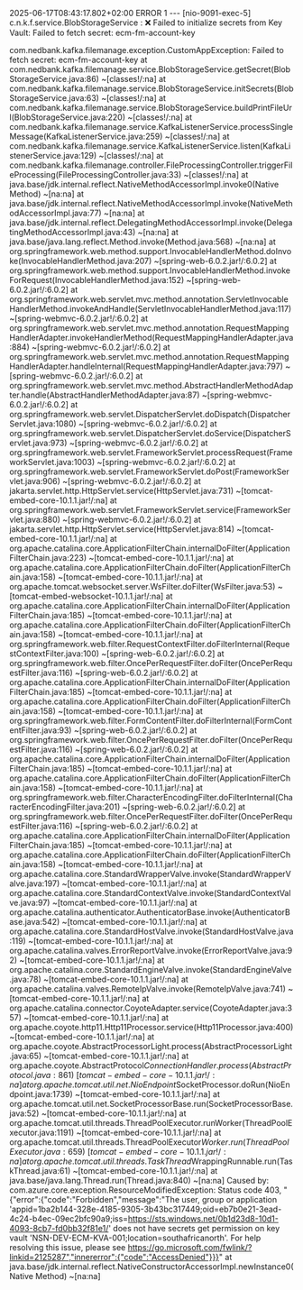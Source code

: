 2025-06-17T08:43:17.802+02:00 ERROR 1 --- [nio-9091-exec-5] c.n.k.f.service.BlobStorageService       : ❌ Failed to initialize secrets from Key Vault: Failed to fetch secret: ecm-fm-account-key

com.nedbank.kafka.filemanage.exception.CustomAppException: Failed to fetch secret: ecm-fm-account-key
	at com.nedbank.kafka.filemanage.service.BlobStorageService.getSecret(BlobStorageService.java:86) ~[classes!/:na]
	at com.nedbank.kafka.filemanage.service.BlobStorageService.initSecrets(BlobStorageService.java:63) ~[classes!/:na]
	at com.nedbank.kafka.filemanage.service.BlobStorageService.buildPrintFileUrl(BlobStorageService.java:220) ~[classes!/:na]
	at com.nedbank.kafka.filemanage.service.KafkaListenerService.processSingleMessage(KafkaListenerService.java:259) ~[classes!/:na]
	at com.nedbank.kafka.filemanage.service.KafkaListenerService.listen(KafkaListenerService.java:129) ~[classes!/:na]
	at com.nedbank.kafka.filemanage.controller.FileProcessingController.triggerFileProcessing(FileProcessingController.java:33) ~[classes!/:na]
	at java.base/jdk.internal.reflect.NativeMethodAccessorImpl.invoke0(Native Method) ~[na:na]
	at java.base/jdk.internal.reflect.NativeMethodAccessorImpl.invoke(NativeMethodAccessorImpl.java:77) ~[na:na]
	at java.base/jdk.internal.reflect.DelegatingMethodAccessorImpl.invoke(DelegatingMethodAccessorImpl.java:43) ~[na:na]
	at java.base/java.lang.reflect.Method.invoke(Method.java:568) ~[na:na]
	at org.springframework.web.method.support.InvocableHandlerMethod.doInvoke(InvocableHandlerMethod.java:207) ~[spring-web-6.0.2.jar!/:6.0.2]
	at org.springframework.web.method.support.InvocableHandlerMethod.invokeForRequest(InvocableHandlerMethod.java:152) ~[spring-web-6.0.2.jar!/:6.0.2]
	at org.springframework.web.servlet.mvc.method.annotation.ServletInvocableHandlerMethod.invokeAndHandle(ServletInvocableHandlerMethod.java:117) ~[spring-webmvc-6.0.2.jar!/:6.0.2]
	at org.springframework.web.servlet.mvc.method.annotation.RequestMappingHandlerAdapter.invokeHandlerMethod(RequestMappingHandlerAdapter.java:884) ~[spring-webmvc-6.0.2.jar!/:6.0.2]
	at org.springframework.web.servlet.mvc.method.annotation.RequestMappingHandlerAdapter.handleInternal(RequestMappingHandlerAdapter.java:797) ~[spring-webmvc-6.0.2.jar!/:6.0.2]
	at org.springframework.web.servlet.mvc.method.AbstractHandlerMethodAdapter.handle(AbstractHandlerMethodAdapter.java:87) ~[spring-webmvc-6.0.2.jar!/:6.0.2]
	at org.springframework.web.servlet.DispatcherServlet.doDispatch(DispatcherServlet.java:1080) ~[spring-webmvc-6.0.2.jar!/:6.0.2]
	at org.springframework.web.servlet.DispatcherServlet.doService(DispatcherServlet.java:973) ~[spring-webmvc-6.0.2.jar!/:6.0.2]
	at org.springframework.web.servlet.FrameworkServlet.processRequest(FrameworkServlet.java:1003) ~[spring-webmvc-6.0.2.jar!/:6.0.2]
	at org.springframework.web.servlet.FrameworkServlet.doPost(FrameworkServlet.java:906) ~[spring-webmvc-6.0.2.jar!/:6.0.2]
	at jakarta.servlet.http.HttpServlet.service(HttpServlet.java:731) ~[tomcat-embed-core-10.1.1.jar!/:na]
	at org.springframework.web.servlet.FrameworkServlet.service(FrameworkServlet.java:880) ~[spring-webmvc-6.0.2.jar!/:6.0.2]
	at jakarta.servlet.http.HttpServlet.service(HttpServlet.java:814) ~[tomcat-embed-core-10.1.1.jar!/:na]
	at org.apache.catalina.core.ApplicationFilterChain.internalDoFilter(ApplicationFilterChain.java:223) ~[tomcat-embed-core-10.1.1.jar!/:na]
	at org.apache.catalina.core.ApplicationFilterChain.doFilter(ApplicationFilterChain.java:158) ~[tomcat-embed-core-10.1.1.jar!/:na]
	at org.apache.tomcat.websocket.server.WsFilter.doFilter(WsFilter.java:53) ~[tomcat-embed-websocket-10.1.1.jar!/:na]
	at org.apache.catalina.core.ApplicationFilterChain.internalDoFilter(ApplicationFilterChain.java:185) ~[tomcat-embed-core-10.1.1.jar!/:na]
	at org.apache.catalina.core.ApplicationFilterChain.doFilter(ApplicationFilterChain.java:158) ~[tomcat-embed-core-10.1.1.jar!/:na]
	at org.springframework.web.filter.RequestContextFilter.doFilterInternal(RequestContextFilter.java:100) ~[spring-web-6.0.2.jar!/:6.0.2]
	at org.springframework.web.filter.OncePerRequestFilter.doFilter(OncePerRequestFilter.java:116) ~[spring-web-6.0.2.jar!/:6.0.2]
	at org.apache.catalina.core.ApplicationFilterChain.internalDoFilter(ApplicationFilterChain.java:185) ~[tomcat-embed-core-10.1.1.jar!/:na]
	at org.apache.catalina.core.ApplicationFilterChain.doFilter(ApplicationFilterChain.java:158) ~[tomcat-embed-core-10.1.1.jar!/:na]
	at org.springframework.web.filter.FormContentFilter.doFilterInternal(FormContentFilter.java:93) ~[spring-web-6.0.2.jar!/:6.0.2]
	at org.springframework.web.filter.OncePerRequestFilter.doFilter(OncePerRequestFilter.java:116) ~[spring-web-6.0.2.jar!/:6.0.2]
	at org.apache.catalina.core.ApplicationFilterChain.internalDoFilter(ApplicationFilterChain.java:185) ~[tomcat-embed-core-10.1.1.jar!/:na]
	at org.apache.catalina.core.ApplicationFilterChain.doFilter(ApplicationFilterChain.java:158) ~[tomcat-embed-core-10.1.1.jar!/:na]
	at org.springframework.web.filter.CharacterEncodingFilter.doFilterInternal(CharacterEncodingFilter.java:201) ~[spring-web-6.0.2.jar!/:6.0.2]
	at org.springframework.web.filter.OncePerRequestFilter.doFilter(OncePerRequestFilter.java:116) ~[spring-web-6.0.2.jar!/:6.0.2]
	at org.apache.catalina.core.ApplicationFilterChain.internalDoFilter(ApplicationFilterChain.java:185) ~[tomcat-embed-core-10.1.1.jar!/:na]
	at org.apache.catalina.core.ApplicationFilterChain.doFilter(ApplicationFilterChain.java:158) ~[tomcat-embed-core-10.1.1.jar!/:na]
	at org.apache.catalina.core.StandardWrapperValve.invoke(StandardWrapperValve.java:197) ~[tomcat-embed-core-10.1.1.jar!/:na]
	at org.apache.catalina.core.StandardContextValve.invoke(StandardContextValve.java:97) ~[tomcat-embed-core-10.1.1.jar!/:na]
	at org.apache.catalina.authenticator.AuthenticatorBase.invoke(AuthenticatorBase.java:542) ~[tomcat-embed-core-10.1.1.jar!/:na]
	at org.apache.catalina.core.StandardHostValve.invoke(StandardHostValve.java:119) ~[tomcat-embed-core-10.1.1.jar!/:na]
	at org.apache.catalina.valves.ErrorReportValve.invoke(ErrorReportValve.java:92) ~[tomcat-embed-core-10.1.1.jar!/:na]
	at org.apache.catalina.core.StandardEngineValve.invoke(StandardEngineValve.java:78) ~[tomcat-embed-core-10.1.1.jar!/:na]
	at org.apache.catalina.valves.RemoteIpValve.invoke(RemoteIpValve.java:741) ~[tomcat-embed-core-10.1.1.jar!/:na]
	at org.apache.catalina.connector.CoyoteAdapter.service(CoyoteAdapter.java:357) ~[tomcat-embed-core-10.1.1.jar!/:na]
	at org.apache.coyote.http11.Http11Processor.service(Http11Processor.java:400) ~[tomcat-embed-core-10.1.1.jar!/:na]
	at org.apache.coyote.AbstractProcessorLight.process(AbstractProcessorLight.java:65) ~[tomcat-embed-core-10.1.1.jar!/:na]
	at org.apache.coyote.AbstractProtocol$ConnectionHandler.process(AbstractProtocol.java:861) ~[tomcat-embed-core-10.1.1.jar!/:na]
	at org.apache.tomcat.util.net.NioEndpoint$SocketProcessor.doRun(NioEndpoint.java:1739) ~[tomcat-embed-core-10.1.1.jar!/:na]
	at org.apache.tomcat.util.net.SocketProcessorBase.run(SocketProcessorBase.java:52) ~[tomcat-embed-core-10.1.1.jar!/:na]
	at org.apache.tomcat.util.threads.ThreadPoolExecutor.runWorker(ThreadPoolExecutor.java:1191) ~[tomcat-embed-core-10.1.1.jar!/:na]
	at org.apache.tomcat.util.threads.ThreadPoolExecutor$Worker.run(ThreadPoolExecutor.java:659) ~[tomcat-embed-core-10.1.1.jar!/:na]
	at org.apache.tomcat.util.threads.TaskThread$WrappingRunnable.run(TaskThread.java:61) ~[tomcat-embed-core-10.1.1.jar!/:na]
	at java.base/java.lang.Thread.run(Thread.java:840) ~[na:na]
Caused by: com.azure.core.exception.ResourceModifiedException: Status code 403, "{"error":{"code":"Forbidden","message":"The user, group or application 'appid=1ba2b144-328e-4185-9305-3b43bc317449;oid=eb7b0e21-3ead-4c24-b4ec-09ec2bfc90a9;iss=https://sts.windows.net/0b1d23d8-10d1-4093-8cb7-fd0bb32f81e1/' does not have secrets get permission on key vault 'NSN-DEV-ECM-KVA-001;location=southafricanorth'. For help resolving this issue, please see https://go.microsoft.com/fwlink/?linkid=2125287","innererror":{"code":"AccessDenied"}}}"
	at java.base/jdk.internal.reflect.NativeConstructorAccessorImpl.newInstance0(Native Method) ~[na:na]

